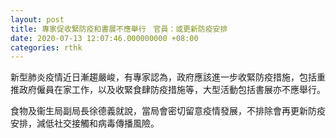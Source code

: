 ```yaml
---
layout: post
title: 專家促收緊防疫和書展不應舉行　官員：或更新防疫安排
date: 2020-07-13 12:07:46.000000000 +08:00
categories: rthk
---
```


新型肺炎疫情近日漸趨嚴峻，有專家認為，政府應該進一步收緊防疫措施，包括重推政府僱員在家工作，以及收緊食肆防疫措施等，大型活動包括書展亦不應舉行。

食物及衞生局副局長徐德義就說，當局會密切留意疫情發展，不排除會再更新防疫安排，減低社交接觸和病毒傳播風險。
